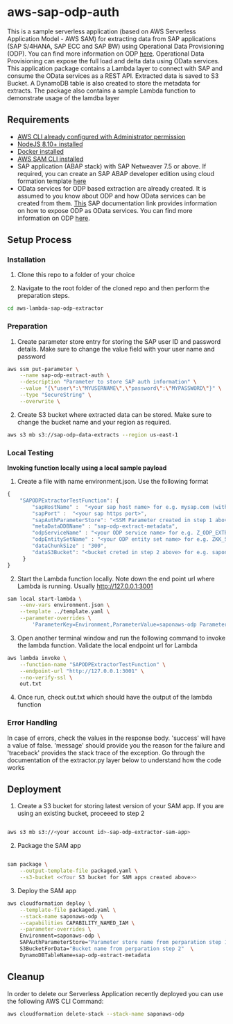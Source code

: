 # aws-sap-odp-auth

This is a sample serverless application (based on AWS Serverless Application Model - AWS SAM) for extracting data from SAP applications (SAP S/4HANA, SAP ECC and SAP BW) using Operational Data Provisioning (ODP). You can find more information on ODP [here](https://blogs.sap.com/2017/07/20/operational-data-provisioning-odp-faq/). Operational Data Provisioning can expose the full load and delta data using OData services. This application package contains a Lambda layer to connect with SAP and consume the OData services as a REST API. Extracted data is saved to S3 Bucket. A DynamoDB table is also created to store the metadata for extracts. The package also contains a sample Lambda function to demonstrate usage of the lamdba layer

## Requirements

* [AWS CLI already configured with Administrator permission](https://docs.aws.amazon.com/cli/latest/userguide/cli-chap-welcome.html)
* [NodeJS 8.10+ installed](https://nodejs.org/en/download/)
* [Docker installed](https://www.docker.com/community-edition)
* [AWS SAM CLI installed](https://docs.aws.amazon.com/serverless-application-model/latest/developerguide/serverless-sam-cli-install.html)
* SAP application (ABAP stack) with SAP Netweaver 7.5 or above. If required, you can create an SAP ABAP developer edition using cloud formation template [here](https://github.com/aws-samples/aws-cloudformation-sap-abap-dev)
* OData services for ODP based extraction are already created. It is assumed to you know about ODP and how OData services can be created from them. [This](https://help.sap.com/viewer/ccc9cdbdc6cd4eceaf1e5485b1bf8f4b/7.5.9/en-US/11853413cf124dde91925284133c007d.html) SAP documentation link provides information on how to expose ODP as OData services. You can find more information on ODP [here](https://blogs.sap.com/2017/07/20/operational-data-provisioning-odp-faq/).

## Setup Process

### Installation

1. Clone this repo to a folder of your choice

2. Navigate to the root folder of the cloned repo and then perform the preparation steps.
```bash
cd aws-lambda-sap-odp-extractor
```

### Preparation

1. Create parameter store entry for storing the SAP user ID and password details. Make sure to change the value field with your user name and password
```bash
aws ssm put-parameter \
    --name sap-odp-extract-auth \
    --description "Parameter to store SAP auth information" \
    --value "{\"user\":\"MYUSERNAME\",\"password\":\"MYPASSWORD\"}" \
    --type "SecureString" \
    --overwrite \
```
2. Create S3 bucket where extracted data can be stored. Make sure to change the bucket name and your region as required.
```bash
aws s3 mb s3://sap-odp-data-extracts --region us-east-1
```

### Local Testing

**Invoking function locally using a local sample payload**

1. Create a file with name environment.json. Use the following format
```javascript
{
    "SAPODPExtractorTestFunction": {
        "sapHostName" :  "<your sap host name> for e.g. mysap.com (without https://)",
        "sapPort" :  "<your sap https port>",
        "sapAuthParameterStore": "<SSM Parameter created in step 1 above> for e.g. saponaws-odp-sap-odp-extract-auth",
        "metaDataDDBName" : "sap-odp-extract-metadata",
        "odpServiceName" : "<your ODP service name> for e.g. Z_ODP_EXTRACTORS_DEMO_SRV",
        "odpEntitySetName" : "<your ODP entity set name> for e.g. ZKK_SALES_ORDERS",
        "dataChunkSize" : "300",
        "dataS3Bucket": "<bucket creted in step 2 above> for e.g. saponaws-odp-sap-odp-data-extracts"
     }
}
```

2. Start the Lambda function locally. Note down the end point url where Lambda is running. Usually http://127.0.0.1:3001
```bash
sam local start-lambda \
    --env-vars environment.json \
    --template ../template.yaml \
    --parameter-overrides \
        'ParameterKey=Environment,ParameterValue=saponaws-odp ParameterKey=DynamoDBTableName ParameterValue=sap-odp-extract-metadata'
```

3. Open another terminal window and run the following command to invoke the lambda function. Validate the local endpoint url for Lambda
```bash
aws lambda invoke \
    --function-name "SAPODPExtractorTestFunction" \
    --endpoint-url "http://127.0.0.1:3001" \
    --no-verify-ssl \
    out.txt
```
4. Once run, check out.txt which should have the output of the lambda function

### Error Handling

In case of errors, check the values in the response body. 'success' will have a value of false. 'message' should provide you the reason for the failure and 'traceback' provides the stack trace of the exception. Go through the documentation of the extractor.py layer below to understand how the code works

## Deployment

1. Create a S3 bucket for storing latest version of your SAM app. If you are using an existing bucket, proceeed to step 2
```bash

aws s3 mb s3://<your account id>-sap-odp-extractor-sam-app>

```

2. Package the SAM app
```bash

sam package \
    --output-template-file packaged.yaml \
    --s3-bucket <<Your S3 bucket for SAM apps created above>>

```

3. Deploy the SAM app
```bash
aws cloudformation deploy \
    --template-file packaged.yaml \
    --stack-name saponaws-odp \
    --capabilities CAPABILITY_NAMED_IAM \
    --parameter-overrides \
    Environment=saponaws-odp \
    SAPAuthParameterStore="Parameter store name from perparation step 1" \
    S3BucketForData="Bucket name from perparation step 2"  \
    DynamoDBTableName=sap-odp-extract-metadata
```

## Cleanup

In order to delete our Serverless Application recently deployed you can use the following AWS CLI Command:
```bash
aws cloudformation delete-stack --stack-name saponaws-odp
```

